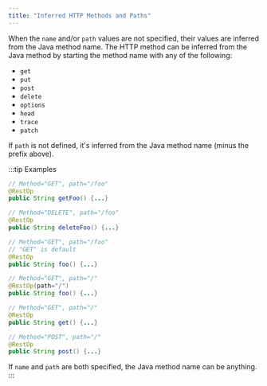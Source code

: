 ```yaml
---
title: "Inferred HTTP Methods and Paths"
---
```


When the `name` and/or `path` values are not specified, their values are inferred from the Java method name.
The HTTP method can be inferred from the Java method by starting the method name with any of the following:

- `get`
- `put`
- `post`
- `delete`
- `options`
- `head`
- `trace`
- `patch`

If `path` is not defined, it's inferred from the Java method name (minus the prefix above).

:::tip Examples
```java
// Method="GET", path="/foo"
@RestOp
public String getFoo() {...}
```

```java
// Method="DELETE", path="/foo"
@RestOp
public String deleteFoo() {...}
```

```java
// Method="GET", path="/foo"
// "GET" is default
@RestOp
public String foo() {...}
```

```java
// Method="GET", path="/"
@RestOp(path="/")
public String foo() {...}
```

```java
// Method="GET", path="/"
@RestOp
public String get() {...}
```

```java
// Method="POST", path="/"
@RestOp
public String post() {...}
```

If `name` and `path` are both specified, the Java method name can be anything.
:::